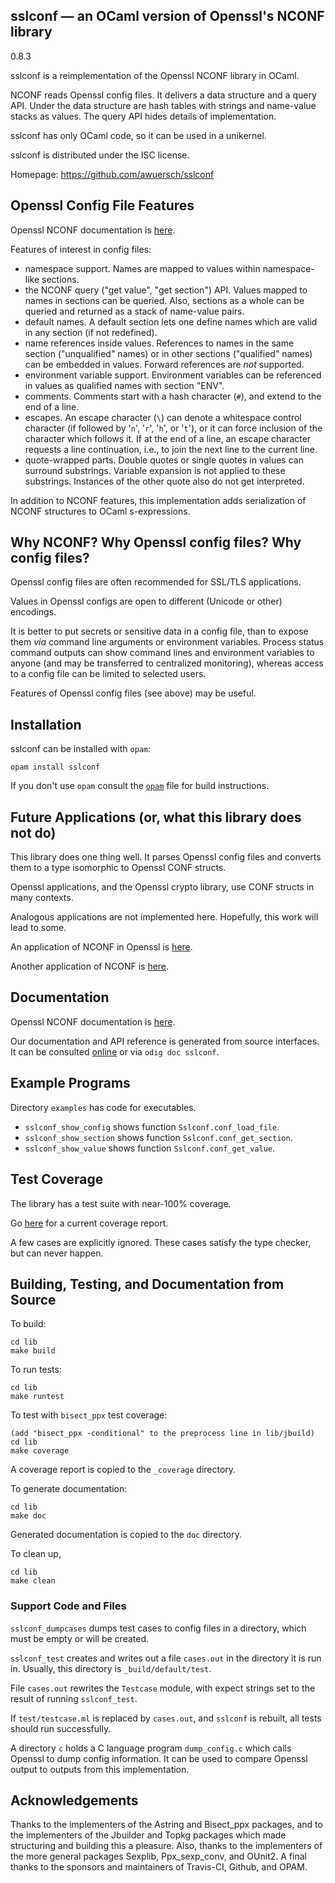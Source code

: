 sslconf — an OCaml version of Openssl's NCONF library
-------------------------------------------------------------------------------
0.8.3

sslconf is a reimplementation of the Openssl NCONF library in OCaml.

NCONF reads Openssl config files. It delivers a data structure and
a query API. Under the data structure are hash tables with strings
and name-value stacks as values. The query API hides details of
implementation.

sslconf has only OCaml code, so it can be used in a unikernel.

sslconf is distributed under the ISC license.

Homepage: https://github.com/awuersch/sslconf  

## Openssl Config File Features

Openssl NCONF documentation is [here][nconf].

[nconf]: https://www.openssl.org/docs/manmaster/man5/config.html

Features of interest in config files:

* namespace support.
Names are mapped to values within namespace-like sections.
* the NCONF query ("get value", "get section") API.
Values mapped to names in sections can be queried. Also, sections as a
whole can be queried and returned as a stack of name-value pairs.
* default names.
A default section lets one define names which are valid in any section
(if not redefined).
* name references inside values.
References to names in the same section ("unqualified" names) or in other
sections ("qualified" names) can be embedded in values.
Forward references are *not* supported.
* environment variable support.
Environment variables can be referenced in values as qualified names
with section "ENV".
* comments. Comments start with a hash character (`#`),
and extend to the end of a line.
* escapes. An escape character (`\`) can
denote a whitespace control character
(if followed by '`n`', '`r`', '`h`', or '`t`'),
or it can force inclusion of the character which follows it.
If at the end of a line,
an escape character requests a line continuation, i.e.,
to join the next line to the current line.
* quote-wrapped parts.
Double quotes or single quotes in values can surround substrings.
Variable expansion is not applied to these substrings. Instances of
the other quote also do not get interpreted.

In addition to NCONF features, this implementation adds serialization of
NCONF structures to OCaml s-expressions.

## Why NCONF? Why Openssl config files? Why config files?

Openssl config files are often recommended for SSL/TLS applications.

Values in Openssl configs are open to different (Unicode or other)
encodings.

It is better
to put secrets or sensitive data in a config file,
than
to expose them *via* command line arguments or environment variables.
Process status command outputs can show
command lines and environment variables to anyone
(and may be transferred to centralized monitoring),
whereas access to a config file can be limited to selected users.

Features of Openssl config files (see above) may be useful.

## Installation

sslconf can be installed with `opam`:

    opam install sslconf

If you don't use `opam` consult the [`opam`](opam) file for build
instructions.

## Future Applications (or, what this library does not do)

This library does one thing well. It parses Openssl config files and
converts them to a type isomorphic to Openssl CONF structs.

Openssl applications, and the Openssl crypto library, use CONF structs
in many contexts.

Analogous applications are not implemented here.  Hopefully, this work
will lead to some.

An application of NCONF in Openssl is [here][nconf-x509v3_config].

[nconf-x509v3_config]: https://www.openssl.org/docs/manmaster/man5/x509v3_config.html

Another application of NCONF is [here][asn1-generate].

[asn1-generate]: https://www.openssl.org/docs/manmaster/man3/ASN1_generate_nconf.html

## Documentation

Openssl NCONF documentation is [here][nconf-config].

[nconf-config]: https://www.openssl.org/docs/manmaster/man5/config.html

Our documentation and API reference is generated from source
interfaces. It can be consulted [online][doc] or via `odig doc
sslconf`.

[doc]: https://awuersch.github.io/sslconf/doc

## Example Programs

Directory `examples` has code for executables.

* `sslconf_show_config` shows function `Sslconf.conf_load_file`.
* `sslconf_show_section` shows function `Sslconf.conf_get_section`.
* `sslconf_show_value` shows function `Sslconf.conf_get_value`.

## Test Coverage

The library has a test suite with near-100% coverage.

Go [here][coverage] for a current coverage report.

[coverage]: https://awuersch.github.io/sslconf/coverage

A few cases are explicitly ignored.
These cases satisfy the type checker, but can never happen.

## Building, Testing, and Documentation from Source

To build:

    cd lib
    make build

To run tests:

    cd lib
    make runtest

To test with `bisect_ppx` test coverage:

    (add "bisect_ppx -conditional" to the preprocess line in lib/jbuild)
    cd lib
    make coverage

A coverage report is copied to the `_coverage` directory.

To generate documentation:

    cd lib
    make doc

Generated documentation is copied to the `doc` directory.

To clean up,

    cd lib
    make clean

### Support Code and Files

`sslconf_dumpcases` dumps test cases to config files in a directory,
which must be empty or will be created.

`sslconf_test` creates and writes out a file `cases.out` in the directory
it is run in. Usually, this directory is `_build/default/test`.

File `cases.out` rewrites the `Testcase` module, with expect strings set
to the result of running `sslconf_test`.

If `test/testcase.ml` is replaced by `cases.out`, and `sslconf` is rebuilt,
all tests should run successfully.

A directory `c` holds a C language program `dump_config.c` which calls
Openssl to dump config information. It can be used to compare Openssl
output to outputs from this implementation.

## Acknowledgements

Thanks to the implementers of the Astring and Bisect_ppx packages, and to
the implementers of the Jbuilder and Topkg packages which made structuring
and building this a pleasure. Also, thanks to the implementers of the more
general packages Sexplib, Ppx_sexp_conv, and OUnit2. A final thanks to the
sponsors and maintainers of Travis-CI, Github, and OPAM.

